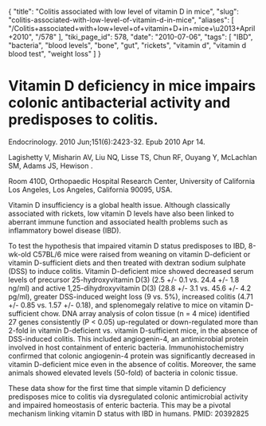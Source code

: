 {
    "title": "Colitis associated with low level of vitamin D in mice",
    "slug": "colitis-associated-with-low-level-of-vitamin-d-in-mice",
    "aliases": [
        "/Colitis+associated+with+low+level+of+vitamin+D+in+mice+\u2013+April+2010",
        "/578"
    ],
    "tiki_page_id": 578,
    "date": "2010-07-06",
    "tags": [
        "IBD",
        "bacteria",
        "blood levels",
        "bone",
        "gut",
        "rickets",
        "vitamin d",
        "vitamin d blood test",
        "weight loss"
    ]
}


# Vitamin D deficiency in mice impairs colonic antibacterial activity and predisposes to colitis.

Endocrinology. 2010 Jun;151(6):2423-32. Epub 2010 Apr 14.

Lagishetty V, Misharin AV, Liu NQ, Lisse TS, Chun RF, Ouyang Y, McLachlan SM, Adams JS, Hewison .

Room 410D, Orthopaedic Hospital Research Center, University of California Los Angeles, Los Angeles, California 90095, USA.

Vitamin D insufficiency is a global health issue. Although classically associated with rickets, low vitamin D levels have also been linked to aberrant immune function and associated health problems such as inflammatory bowel disease (IBD). 

To test the hypothesis that impaired vitamin D status predisposes to IBD, 8-wk-old C57BL/6 mice were raised from weaning on vitamin D-deficient or vitamin D-sufficient diets and then treated with dextran sodium sulphate (DSS) to induce colitis. Vitamin D-deficient mice showed decreased serum levels of precursor 25-hydroxyvitamin D(3) (2.5 +/- 0.1 vs. 24.4 +/- 1.8 ng/ml) and active 1,25-dihydroxyvitamin D(3) (28.8 +/- 3.1 vs. 45.6 +/- 4.2 pg/ml), greater DSS-induced weight loss (9 vs. 5%), increased colitis (4.71 +/- 0.85 vs. 1.57 +/- 0.18), and splenomegaly relative to mice on vitamin D-sufficient chow. DNA array analysis of colon tissue (n = 4 mice) identified 27 genes consistently (P < 0.05) up-regulated or down-regulated more than 2-fold in vitamin D-deficient vs. vitamin D-sufficient mice, in the absence of DSS-induced colitis. This included angiogenin-4, an antimicrobial protein involved in host containment of enteric bacteria. Immunohistochemistry confirmed that colonic angiogenin-4 protein was significantly decreased in vitamin D-deficient mice even in the absence of colitis. Moreover, the same animals showed elevated levels (50-fold) of bacteria in colonic tissue. 

These data show for the first time that simple vitamin D deficiency predisposes mice to colitis via dysregulated colonic antimicrobial activity and impaired homeostasis of enteric bacteria. This may be a pivotal mechanism linking vitamin D status with IBD in humans. PMID: 20392825